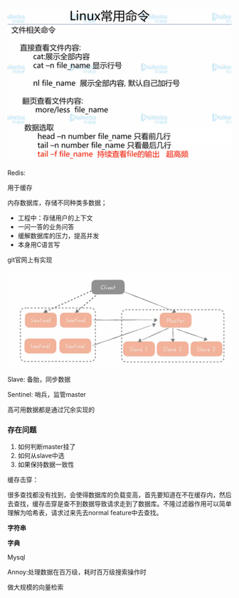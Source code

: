 ![image-20200306204247539](../yaolinxia.github.io/img/image-20200306204247539.png)

Redis: 

用于缓存

内存数据库，存储不同种类多数据；

- 工程中：存储用户的上下文
- 一问一答的业务问答
- 缓解数据库的压力，提高并发
- 本身用C语言写

git官网上有实现



![image-20200320212548288](../yaolinxia.github.io/img/image-20200320212548288.png)

Slave: 备胎，同步数据

Sentinel: 哨兵，监管master

高可用数据都是通过冗余实现的

### 存在问题

1. 如何判断master挂了
2. 如何从slave中选
3. 如果保持数据一致性

缓存击穿：

很多查找都没有找到，会使得数据库的负载变高，首先要知道在不在缓存内，然后去查找，缓存击穿是查不到数据导致请求走到了数据库。不隆过滤器作用可以简单理解为哈希表，请求过来先去normal feature中去查找。

**字符串**



**字典**

Mysql



Annoy:处理数据在百万级，耗时百万级搜索操作时

做大规模的向量检索



